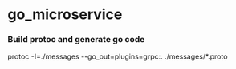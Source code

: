 # go_microservice

### Build protoc and generate go code
protoc -I=./messages --go_out=plugins=grpc:. ./messages/*.proto 